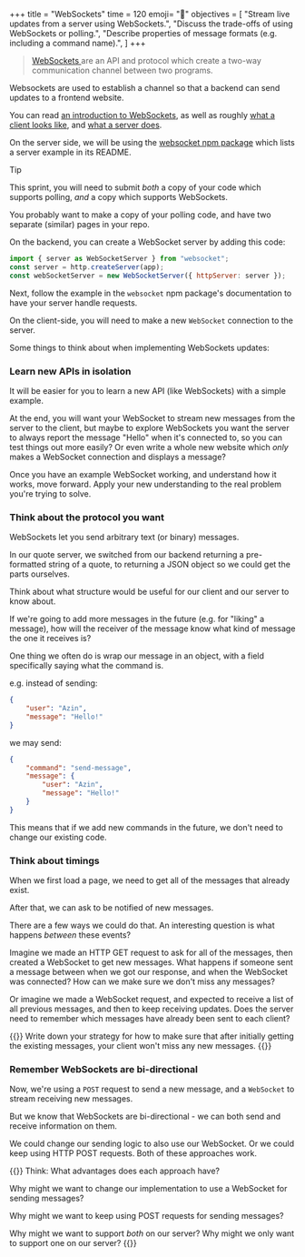 +++
title = "WebSockets"
time = 120
emoji= "🔌"
objectives = [
    "Stream live updates from a server using WebSockets.",
    "Discuss the trade-offs of using WebSockets or polling.",
    "Describe properties of message formats (e.g. including a command name).",
]
+++

> [WebSockets ](https://developer.mozilla.org/en-US/docs/Web/API/WebSockets_API) are an API and protocol which create a two-way communication channel between two programs.

Websockets are used to establish a channel so that a backend can send updates to a frontend website.

You can read [an introduction to WebSockets](https://docs.developer.tech.gov.sg/docs/data-engineering-initiative-playbook/Chapter5/Introduction_to_WebSockets), as well as roughly [what a client looks like](https://developer.mozilla.org/en-US/docs/Web/API/WebSockets_API/Writing_WebSocket_client_applications), and [what a server does](https://developer.mozilla.org/en-US/docs/Web/API/WebSockets_API/Writing_WebSocket_servers).

On the server side, we will be using the [websocket npm package](https://www.npmjs.com/package/websocket) which lists a server example in its README.

> [!TIP]
>
> This sprint, you will need to submit _both_ a copy of your code which supports polling, _and_ a copy which supports WebSockets.
>
> You probably want to make a copy of your polling code, and have two separate (similar) pages in your repo.

On the backend, you can create a WebSocket server by adding this code:

```js
import { server as WebSocketServer } from "websocket";
const server = http.createServer(app);
const webSocketServer = new WebSocketServer({ httpServer: server });
```

Next, follow the example in the `websocket` npm package's documentation to have your server handle requests.

On the client-side, you will need to make a new `WebSocket` connection to the server.

Some things to think about when implementing WebSockets updates:

### Learn new APIs in isolation

It will be easier for you to learn a new API (like WebSockets) with a simple example.

At the end, you will want your WebSocket to stream new messages from the server to the client, but maybe to explore WebSockets you want the server to always report the message "Hello" when it's connected to, so you can test things out more easily? Or even write a whole new website which _only_ makes a WebSocket connection and displays a message?

Once you have an example WebSocket working, and understand how it works, move forward. Apply your new understanding to the real problem you're trying to solve.

### Think about the protocol you want

WebSockets let you send arbitrary text (or binary) messages.

In our quote server, we switched from our backend returning a pre-formatted string of a quote, to returning a JSON object so we could get the parts ourselves.

Think about what structure would be useful for our client and our server to know about.

If we're going to add more messages in the future (e.g. for "liking" a message), how will the receiver of the message know what kind of message the one it receives is?

One thing we often do is wrap our message in an object, with a field specifically saying what the command is.

e.g. instead of sending:
```json
{
    "user": "Azin",
    "message": "Hello!"
}
```

we may send:

```json
{
    "command": "send-message",
    "message": {
        "user": "Azin",
        "message": "Hello!"
    }
}
```

This means that if we add new commands in the future, we don't need to change our existing code.

### Think about timings

When we first load a page, we need to get all of the messages that already exist.

After that, we can ask to be notified of new messages.

There are a few ways we could do that. An interesting question is what happens _between_ these events?

Imagine we made an HTTP GET request to ask for all of the messages, then created a WebSocket to get new messages. What happens if someone sent a message between when we got our response, and when the WebSocket was connected? How can we make sure we don't miss any messages?

Or imagine we made a WebSocket request, and expected to receive a list of all previous messages, and then to keep receiving updates. Does the server need to remember which messages have already been sent to each client?

{{<note type="Exercise">}}
Write down your strategy for how to make sure that after initially getting the existing messages, your client won't miss any new messages.
{{</note>}}

### Remember WebSockets are bi-directional

Now, we're using a `POST` request to send a new message, and a `WebSocket` to stream receiving new messages.

But we know that WebSockets are bi-directional - we can both send and receive information on them.

We could change our sending logic to also use our WebSocket. Or we could keep using HTTP POST requests. Both of these approaches work.

{{<note type="Exercise">}}
Think: What advantages does each approach have?

Why might we want to change our implementation to use a WebSocket for sending messages?

Why might we want to keep using POST requests for sending messages?

Why might we want to support _both_ on our server? Why might we only want to support one on our server?
{{</note>}}
